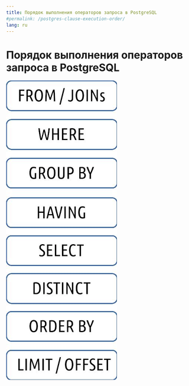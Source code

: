 ```yaml
---
title: Порядок выполнения операторов запроса в PostgreSQL
#permalink: /postgres-clause-execution-order/
lang: ru
---
```


# Порядок выполнения операторов запроса в PostgreSQL
![Порядок выполнения операторов запроса в PostgreSQL](images/postgresql_clause_execution_order.jpg)